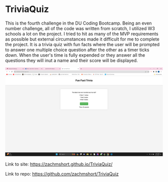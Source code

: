 # TriviaQuiz

This is the fourth challenge in the DU Coding Bootcamp. Being an even number challenge, all of the code was written from scratch, I utilized W3 schools a lot on the project. I tried to hit as many of the MVP requirements as possible but external circumstances made it difficult for me to complete the project. It is a trivia quiz with fun facts where the user will be prompted to answer one multiple choice question after the other as a timer ticks down. When the user's time is fully expended or they answer all the questions they will inut a name and their score will be displayed.

![Alt text](imageTriviaQuiz.png)

Link to site: https://zachmshort.github.io/TriviaQuiz/

Link to repo: https://github.com/zachmshort/TriviaQuiz
